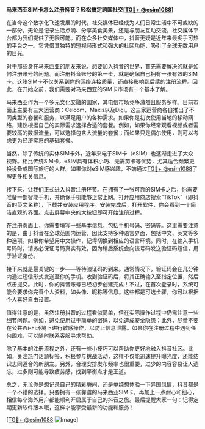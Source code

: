 **马来西亚SIM卡怎么注册抖音？轻松搞定跨国社交[[TG💪+ @esim1088](https://t.me/s/esim1088)]**

在当今这个数字化飞速发展的时代，社交媒体已经成为人们日常生活中不可或缺的一部分。无论是记录生活点滴、分享美食美景，还是与朋友互动交流，社交媒体平台都为我们提供了无限可能。而在众多社交媒体中，抖音无疑是近年来最炙手可热的平台之一。它凭借其独特的短视频形式和强大的社区功能，吸引了全球无数用户的目光。

对于那些身在马来西亚的朋友来说，想要加入抖音的世界，首先需要解决的就是如何注册账号的问题。而注册抖音账号的第一步，就是确保自己拥有一张有效的SIM卡。这张SIM卡不仅关系到你的网络连接质量，还直接影响到后续的注册流程。因此，在开始之前，我们需要对马来西亚的SIM卡市场有一个基本了解。

马来西亚作为一个多元文化交融的国家，其电信市场竞争激烈且服务多样。目前市面上主要有三大运营商：Celcom、Maxis以及Digi。这三家运营商各自推出了不同类型的套餐和服务，以满足用户的各种需求。如果你是初次使用当地的移动网络，建议根据自己的实际需求选择合适的套餐。例如，如果你经常观看视频或者需要较高的数据流量，可以选择包含大流量的套餐；而如果只是偶尔使用，则可以考虑更为经济实惠的基础套餐。

当然，除了传统的实体SIM卡外，近年来电子SIM卡（eSIM）也逐渐走进了大众视野。相比传统SIM卡，eSIM具有体积小巧、无需剪卡等优势，尤其适合频繁更换设备或国际旅行的人群。如果你对eSIM感兴趣，不妨通过[TG💪+ @esim1088](https://t.me/s/esim1088)了解更多相关信息。

接下来，让我们正式进入抖音注册环节。在拥有了一张可靠的SIM卡之后，你需要准备一部智能手机，并确保手机能够正常上网。打开应用商店搜索“TikTok”（即抖音的英文名称），下载并安装应用程序。安装完成后，打开软件，你会看到一个简洁直观的界面。点击屏幕中央的大按钮即可开始注册过程。

在注册页面上，你需要填写一些基本信息，包括手机号码、密码等。这里需要注意的是，由于抖音在全球范围内运营，因此支持多种语言界面，包括中文、英文等多种选项。如果你希望用中文操作，记得切换到相应的语言环境。同时，在输入手机号码时，请务必保证号码真实有效，因为稍后系统会向该号码发送验证码短信，用于验证身份。

接下来就是最关键的一步——等待验证码的到来。通常情况下，验证码会在几分钟内通过短信形式发送至你的手机。收到验证码后，将其正确输入至指定位置，然后点击提交。此时，你的抖音账号已经初步创建完成！不过，在首次登录时，系统可能会要求你完善个人资料，如头像、昵称等信息。这些都是可选步骤，你可以根据个人喜好自由设置。

值得注意的是，虽然注册抖音的过程看似简单，但在实际操作过程中仍需注意一些细节问题。例如，避免使用过于简单的密码，以免造成安全隐患；此外，尽量不要在公共Wi-Fi环境下进行敏感操作，以防止信息泄露。如果你在注册过程中遇到任何困难，可以随时联系客服寻求帮助。

除了基本的注册流程之外，还有一些小技巧可以帮助你更好地融入抖音社区。比如，关注热门话题标签，积极参与挑战活动，这样不仅能迅速提升曝光度，还能结识志同道合的新朋友。另外，合理安排发布频率也很重要，过少的内容容易让人遗忘，过多则可能导致疲劳感，找到平衡点才是王道。

总之，无论你是想记录自己的精彩瞬间，还是单纯想体验一下异国风情，抖音都是一个不错的选择。只要拥有一张靠谱的马来西亚SIM卡，再加上一点耐心和细心，相信每个海外用户都能顺利开启属于自己的抖音之旅。最后提醒大家一句：记得定期更新软件版本哦，这样才能享受最新的功能和服务！

[[TG💪+ @esim1088](https://t.me/s/esim1088) ![Image](https://i.postimg.cc/4NQfJmqS/Snipaste-2025-05-13-00-14-12.png)]